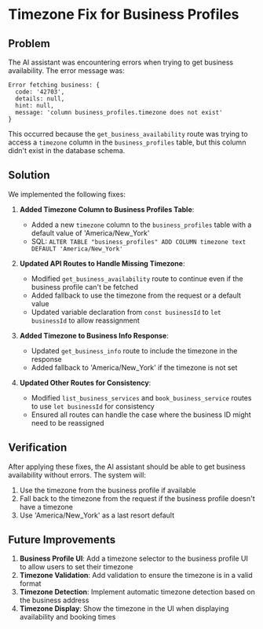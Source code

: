 # Timezone Fix for Business Profiles

## Problem

The AI assistant was encountering errors when trying to get business availability. The error message was:

```
Error fetching business: {
  code: '42703',
  details: null,
  hint: null,
  message: 'column business_profiles.timezone does not exist'
}
```

This occurred because the `get_business_availability` route was trying to access a `timezone` column in the `business_profiles` table, but this column didn't exist in the database schema.

## Solution

We implemented the following fixes:

1. **Added Timezone Column to Business Profiles Table**:
   - Added a new `timezone` column to the `business_profiles` table with a default value of 'America/New_York'
   - SQL: `ALTER TABLE "business_profiles" ADD COLUMN timezone text DEFAULT 'America/New_York'`

2. **Updated API Routes to Handle Missing Timezone**:
   - Modified `get_business_availability` route to continue even if the business profile can't be fetched
   - Added fallback to use the timezone from the request or a default value
   - Updated variable declaration from `const businessId` to `let businessId` to allow reassignment

3. **Added Timezone to Business Info Response**:
   - Updated `get_business_info` route to include the timezone in the response
   - Added fallback to 'America/New_York' if the timezone is not set

4. **Updated Other Routes for Consistency**:
   - Modified `list_business_services` and `book_business_service` routes to use `let businessId` for consistency
   - Ensured all routes can handle the case where the business ID might need to be reassigned

## Verification

After applying these fixes, the AI assistant should be able to get business availability without errors. The system will:

1. Use the timezone from the business profile if available
2. Fall back to the timezone from the request if the business profile doesn't have a timezone
3. Use 'America/New_York' as a last resort default

## Future Improvements

1. **Business Profile UI**: Add a timezone selector to the business profile UI to allow users to set their timezone
2. **Timezone Validation**: Add validation to ensure the timezone is in a valid format
3. **Timezone Detection**: Implement automatic timezone detection based on the business address
4. **Timezone Display**: Show the timezone in the UI when displaying availability and booking times 